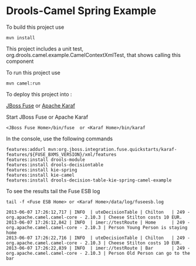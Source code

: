 Drools-Camel Spring Example
===========================

To build this project use

    mvn install

This project includes a unit test, org.drools.camel.example.CamelContextXmlTest, that shows calling this component

To run this project use

    mvn camel:run

To deploy this project into :

[JBoss Fuse](http://access.redhat.com/downloads) or
[Apache Karaf](http://karaf.apache.org/index/community/download.html)

Start JBoss Fuse or Apache Karaf

    <JBoss Fuse Home>/bin/fuse  or <Karaf Home>/bin/karaf

In the console, use the following commands

    features:addurl mvn:org.jboss.integration.fuse.quickstarts/karaf-features/${FUSE_BXMS_VERSION}/xml/features
    features:install drools-module
    features:install drools-decisiontable
    features:install kie-spring
    features:install kie-camel
    features:install drools-decision-table-kie-spring-camel-example

To see the results tail the Fuse ESB log

    tail -f <Fuse ESB Home> or <Karaf Home>/data/log/fuseesb.log
    
    2013-06-07 17:26:12,717 | INFO  | uteDecisionTable | Chilton   | 249 - org.apache.camel.camel-core - 2.10.3 | Cheese Stilton costs 10 EUR.
    2013-06-07 17:26:12,842 | INFO  | imer://testRoute | Home      | 249 - org.apache.camel.camel-core - 2.10.3 | Person Young Person is staying home
    2013-06-07 17:26:22,716 | INFO  | uteDecisionTable | Chilton   | 249 - org.apache.camel.camel-core - 2.10.3 | Cheese Stilton costs 10 EUR.
    2013-06-07 17:26:22,839 | INFO  | imer://testRoute | Bar       | 249 - org.apache.camel.camel-core - 2.10.3 | Person Old Person can go to the bar
